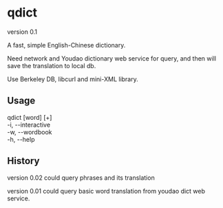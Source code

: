 qdict
=====

version 0.1

A fast, simple English-Chinese dictionary.

Need network and Youdao dictionary web service for query, and then will save the translation to local db.

Use Berkeley DB, libcurl and mini-XML library.

Usage
-----

qdict [word] [+]  
-i, --interactive  
-w, --wordbook  
-h, --help  

History
-----
version 0.02
	could query phrases and its translation

version 0.01
	could query basic word translation from youdao dict web service.



